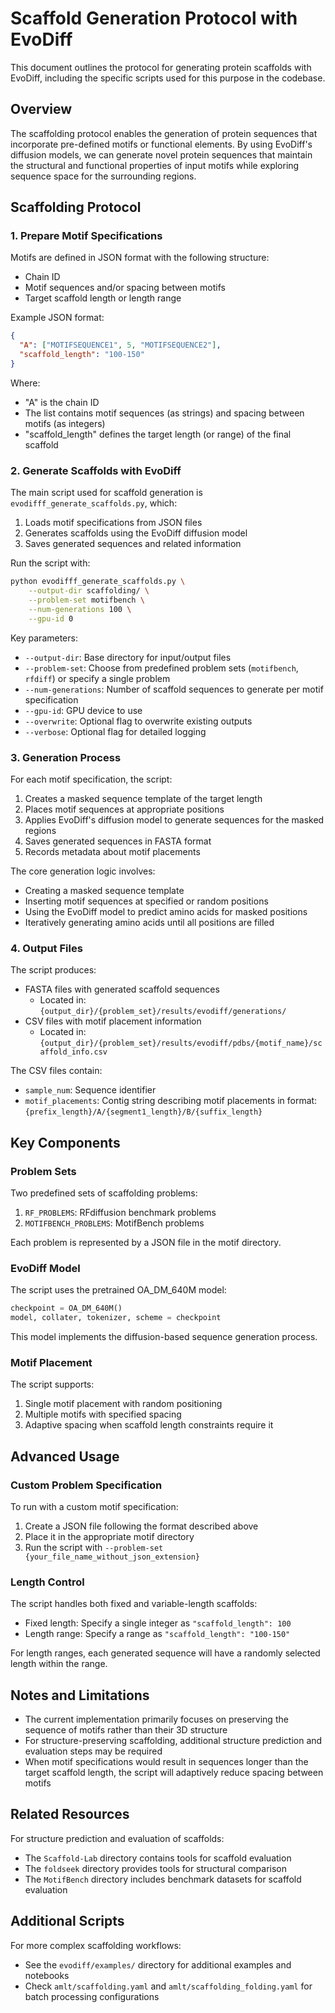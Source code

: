 # Scaffold Generation Protocol with EvoDiff

This document outlines the protocol for generating protein scaffolds with EvoDiff, including the specific scripts used for this purpose in the codebase.

## Overview

The scaffolding protocol enables the generation of protein sequences that incorporate pre-defined motifs or functional elements. By using EvoDiff's diffusion models, we can generate novel protein sequences that maintain the structural and functional properties of input motifs while exploring sequence space for the surrounding regions.

## Scaffolding Protocol

### 1. Prepare Motif Specifications

Motifs are defined in JSON format with the following structure:
- Chain ID
- Motif sequences and/or spacing between motifs
- Target scaffold length or length range

Example JSON format:
```json
{
  "A": ["MOTIFSEQUENCE1", 5, "MOTIFSEQUENCE2"],
  "scaffold_length": "100-150"
}
```

Where:
- "A" is the chain ID
- The list contains motif sequences (as strings) and spacing between motifs (as integers)
- "scaffold_length" defines the target length (or range) of the final scaffold

### 2. Generate Scaffolds with EvoDiff

The main script used for scaffold generation is `evodifff_generate_scaffolds.py`, which:
1. Loads motif specifications from JSON files
2. Generates scaffolds using the EvoDiff diffusion model
3. Saves generated sequences and related information

Run the script with:

```bash
python evodifff_generate_scaffolds.py \
    --output-dir scaffolding/ \
    --problem-set motifbench \
    --num-generations 100 \
    --gpu-id 0
```

Key parameters:
- `--output-dir`: Base directory for input/output files
- `--problem-set`: Choose from predefined problem sets (`motifbench`, `rfdiff`) or specify a single problem
- `--num-generations`: Number of scaffold sequences to generate per motif specification
- `--gpu-id`: GPU device to use
- `--overwrite`: Optional flag to overwrite existing outputs
- `--verbose`: Optional flag for detailed logging

### 3. Generation Process

For each motif specification, the script:
1. Creates a masked sequence template of the target length
2. Places motif sequences at appropriate positions
3. Applies EvoDiff's diffusion model to generate sequences for the masked regions
4. Saves generated sequences in FASTA format
5. Records metadata about motif placements

The core generation logic involves:
- Creating a masked sequence template
- Inserting motif sequences at specified or random positions
- Using the EvoDiff model to predict amino acids for masked positions
- Iteratively generating amino acids until all positions are filled

### 4. Output Files

The script produces:
- FASTA files with generated scaffold sequences
  - Located in: `{output_dir}/{problem_set}/results/evodiff/generations/`
- CSV files with motif placement information
  - Located in: `{output_dir}/{problem_set}/results/evodiff/pdbs/{motif_name}/scaffold_info.csv`

The CSV files contain:
- `sample_num`: Sequence identifier
- `motif_placements`: Contig string describing motif placements in format: `{prefix_length}/A/{segment1_length}/B/{suffix_length}`

## Key Components

### Problem Sets

Two predefined sets of scaffolding problems:
1. `RF_PROBLEMS`: RFdiffusion benchmark problems
2. `MOTIFBENCH_PROBLEMS`: MotifBench problems

Each problem is represented by a JSON file in the motif directory.

### EvoDiff Model

The script uses the pretrained OA_DM_640M model:
```python
checkpoint = OA_DM_640M()
model, collater, tokenizer, scheme = checkpoint
```

This model implements the diffusion-based sequence generation process.

### Motif Placement

The script supports:
1. Single motif placement with random positioning
2. Multiple motifs with specified spacing
3. Adaptive spacing when scaffold length constraints require it

## Advanced Usage

### Custom Problem Specification

To run with a custom motif specification:
1. Create a JSON file following the format described above
2. Place it in the appropriate motif directory
3. Run the script with `--problem-set {your_file_name_without_json_extension}`

### Length Control

The script handles both fixed and variable-length scaffolds:
- Fixed length: Specify a single integer as `"scaffold_length": 100`
- Length range: Specify a range as `"scaffold_length": "100-150"`

For length ranges, each generated sequence will have a randomly selected length within the range.

## Notes and Limitations

- The current implementation primarily focuses on preserving the sequence of motifs rather than their 3D structure
- For structure-preserving scaffolding, additional structure prediction and evaluation steps may be required
- When motif specifications would result in sequences longer than the target scaffold length, the script will adaptively reduce spacing between motifs

## Related Resources

For structure prediction and evaluation of scaffolds:
- The `Scaffold-Lab` directory contains tools for scaffold evaluation
- The `foldseek` directory provides tools for structural comparison
- The `MotifBench` directory includes benchmark datasets for scaffold evaluation

## Additional Scripts

For more complex scaffolding workflows:
- See the `evodiff/examples/` directory for additional examples and notebooks
- Check `amlt/scaffolding.yaml` and `amlt/scaffolding_folding.yaml` for batch processing configurations
